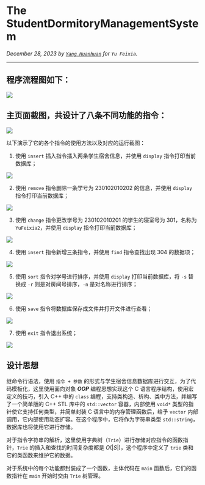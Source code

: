 # The StudentDormitoryManagementSystem

_December 28, 2023 by [`Yang Huanhuan`](https://github.com/huanhuanonly) for `Yu Feixia`._


---

## 程序流程图如下：

![](https://raw.githubusercontent.com/huanhuanonly/StudentDormitoryManagementSystem/refs/heads/main/flow-chart.png)

## 主页面截图，共设计了八条不同功能的指令：

![](https://raw.githubusercontent.com/huanhuanonly/StudentDormitoryManagementSystem/refs/heads/main/home.png)

以下演示了它的各个指令的使用方法以及对应的运行截图：

1)	使用 `insert` 插入指令插入两条学生宿舍信息，并使用 `display` 指令打印当前数据库；

![](https://raw.githubusercontent.com/huanhuanonly/StudentDormitoryManagementSystem/refs/heads/main/insert.png)

2)	使用 `remove` 指令删除一条学号为 $230102010202$ 的信息，并使用 `display` 指令打印当前数据库；

![](https://raw.githubusercontent.com/huanhuanonly/StudentDormitoryManagementSystem/refs/heads/main/remove.png)

3)	使用 `change` 指令更改学号为 $230102010201$ 的学生的寝室号为 $301$，名称为 `YuFeixia2`，并使用 `display` 指令打印当前数据库；

![](https://raw.githubusercontent.com/huanhuanonly/StudentDormitoryManagementSystem/refs/heads/main/change.png)

4)	使用 `insert` 指令新增三条指令，并使用 `find` 指令查找出现 $304$ 的数据项；

![](https://raw.githubusercontent.com/huanhuanonly/StudentDormitoryManagementSystem/refs/heads/main/find.png)

5)	使用 `sort` 指令对学号进行排序，并使用 `display` 打印当前数据库，将 `-s` 替换成 `-r` 则是对房间号排序，`-n` 是对名称进行排序；

![](https://raw.githubusercontent.com/huanhuanonly/StudentDormitoryManagementSystem/refs/heads/main/sort.png)

6)	使用 `save` 指令将数据库保存成文件并打开文件进行查看；

![](https://raw.githubusercontent.com/huanhuanonly/StudentDormitoryManagementSystem/refs/heads/main/save.png)

7)	使用 `exit` 指令退出系统；

![](https://raw.githubusercontent.com/huanhuanonly/StudentDormitoryManagementSystem/refs/heads/main/exit.png)

## 设计思想
继命令行语法，使用 `指令 + 参数` 的形式与学生宿舍信息数据库进行交互，为了代码模板化，这里使用面向对象 _**OOP**_ 编程思想实现这个 C 语言程序结构，使用宏定义的技巧，引入 C++ 中的 `class` 编程，支持类构造、析构、类中方法，并编写了一个简单版的 C++ STL 库中的 `std::vector` 容器，内部使用 `void*` 类型的指针使它支持任何类型，并简单封装 C 语言中的内存管理函数后，给予 `vector` 内部调用，它内部使用动态扩容。在这个程序中，它将作为字符串类型 `std::string`，数据库也将使用它进行存储。

对于指令字符串的解析，这里使用字典树（`Trie`）进行存储对应指令的函数指针，`Trie` 的插入和查找的时间复杂度都是 $O(\left|S\right|)$，这个程序中定义了 `trie` 类和它的类函数来维护它的数据。

对于系统中的每个功能都封装成了一个函数，主体代码在 `main` 函数后，它们的函数指针在 `main` 开始时交由 `Trie` 树管理。
